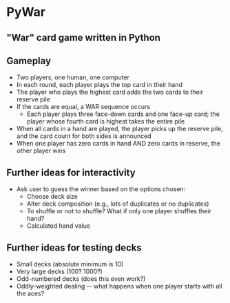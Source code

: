 # PyWar
## "War" card game written in Python

## Gameplay
* Two players, one human, one computer
* In each round, each player plays the top card in their hand
* The player who plays the highest card adds the two cards to their reserve pile
* If the cards are equal, a WAR sequence occurs
  * Each player plays three face-down cards and one face-up card; the player whose fourth card is highest takes the entire pile
* When all cards in a hand are played, the player picks up the reserve pile, and the card count for both sides is announced
* When one player has zero cards in hand AND zero cards in reserve, the other player wins

## Further ideas for interactivity
* Ask user to guess the winner based on the options chosen:
  * Choose deck size
  * Alter deck composition (e.g., lots of duplicates or no duplicates)
  * To shuffle or not to shuffle?  What if only one player shuffles their hand?
  * Calculated hand value

## Further ideas for testing decks
* Small decks (absolute minimum is 10)
* Very large decks (100? 1000?)
* Odd-numbered decks (does this even work?)
* Oddly-weighted dealing -- what happens when one player starts with all the aces?
